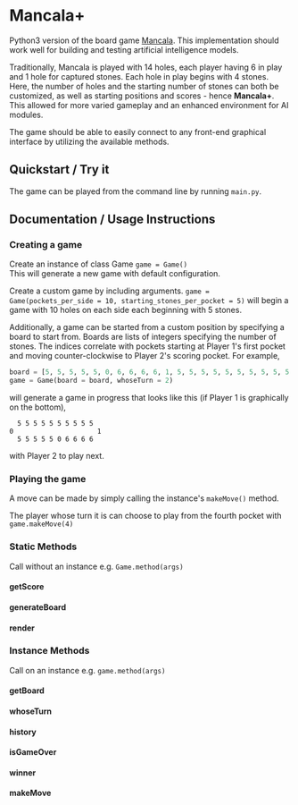 # Mancala+

Python3 version of the board game [Mancala](https://harriscenter.org/wp-content/uploads/2020/03/mancala_rules.pdf). This implementation should work well for building and testing artificial intelligence models.

Traditionally, Mancala is played with 14 holes, each player having 6 in play and 1 hole for captured stones. Each hole in play begins with 4 stones. Here, the number of holes and the starting number of stones can both be customized, as well as starting positions and scores - hence **Mancala+**. This allowed for more varied gameplay and an enhanced environment for AI modules.

The game should be able to easily connect to any front-end graphical interface by utilizing the available methods.

## Quickstart / Try it

The game can be played from the command line by running `main.py`.

## Documentation / Usage Instructions

### Creating a game
Create an instance of class Game `game = Game()`  
This will generate a new game with default configuration.

Create a custom game by including arguments. `game = Game(pockets_per_side = 10, starting_stones_per_pocket = 5)` will begin a game with 10 holes on each side each beginning with 5 stones.

Additionally, a game can be started from a custom position by specifying a board to start from. Boards are lists of integers specifying the number of stones. The indices correlate with pockets starting at Player 1's first pocket and moving counter-clockwise to Player 2's scoring pocket. For example,
```python
board = [5, 5, 5, 5, 5, 0, 6, 6, 6, 6, 1, 5, 5, 5, 5, 5, 5, 5, 5, 5, 5, 0]
game = Game(board = board, whoseTurn = 2)
```
will generate a game in progress that looks like this (if Player 1 is graphically on the bottom),
```
  5 5 5 5 5 5 5 5 5 5
0                     1
  5 5 5 5 5 0 6 6 6 6
```
with Player 2 to play next.

### Playing the game

A move can be made by simply calling the instance's `makeMove()` method.

The player whose turn it is can choose to play from the fourth pocket with `game.makeMove(4)`

### Static Methods
Call without an instance e.g. `Game.method(args)`

#### getScore

#### generateBoard

#### render

### Instance Methods
Call on an instance e.g. `game.method(args)`

#### getBoard

#### whoseTurn

#### history

#### isGameOver

#### winner

#### makeMove